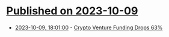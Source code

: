 # [Published on 2023-10-09](index.md)

* [2023-10-09, 18:01:00](https://slashdot.org/story/23/10/09/1711202/crypto-venture-funding-drops-63?utm_source=rss1.0mainlinkanon&utm_medium=feed) - [Crypto Venture Funding Drops 63%](https://slashdot.org/story/23/10/09/1711202/crypto-venture-funding-drops-63?utm_source=rss1.0mainlinkanon&utm_medium=feed)
